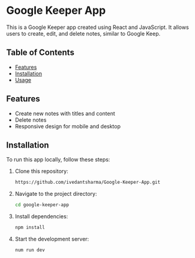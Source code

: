 # Google Keeper App

This is a Google Keeper app created using React and JavaScript. It allows users to create, edit, and delete notes, similar to Google Keep.

## Table of Contents

- [Features](#features)
- [Installation](#installation)
- [Usage](#usage)

## Features

- Create new notes with titles and content
- Delete notes
- Responsive design for mobile and desktop

## Installation

To run this app locally, follow these steps:

1. Clone this repository:
   ```bash
   https://github.com/ivedantsharma/Google-Keeper-App.git
2. Navigate to the project directory:
    ```bash
    cd google-keeper-app
3. Install dependencies:
     ```bash
     npm install
4. Start the development server:
    ```bash
    num run dev
